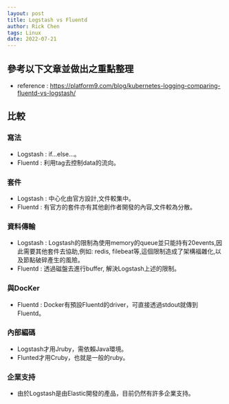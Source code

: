 ```yaml
---
layout: post
title: Logstash vs Fluentd
author: Rick Chen
tags: Linux
date: 2022-07-21
---
```


## 參考以下文章並做出之重點整理
* reference : https://platform9.com/blog/kubernetes-logging-comparing-fluentd-vs-logstash/

## 比較

### 寫法
* Logstash : if...else...。
* Fluentd : 利用tag去控制data的流向。

### 套件
* Logstash : 中心化由官方設計,文件較集中。
* Fluentd : 有官方的套件亦有其他創作者開發的內容,文件較為分散。

### 資料傳輸
* Logstash : Logstash的限制為使用memory的queue並只能持有20events,因此需要其他套件去協助,例如: redis, filebeat等,這個限制造成了架構福雜化,以及節點破碎產生的風險。
* Fluentd : 透過磁盤去進行buffer, 解決Logstash上述的限制。

### 與DocKer
* Fluentd : Docker有預設Fluentd的driver，可直接透過stdout就傳到Fluentd。

### 內部編碼
* Logstash才用Jruby，需依賴Java環境。
* Flunted才用Cruby，也就是一般的ruby。

### 企業支持
* 由於Logstash是由Elastic開發的產品，目前仍然有許多企業支持。
